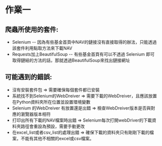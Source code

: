 # 作業一

## 爬蟲所使用的套件:
* Selenium -- 因為有些基金首頁中NAV的鏈接沒有直接取得的辦法，只能透過該套件利用點取方法來下載NAV
* Requests加上BeautifulSoup -- 有些基金首頁有可以不透過 Selenium 即可取得鏈結的方法的話，那就透過BeautifulSoup來找出鏈接網址

## 可能遇到的錯誤:
* 沒有安裝套件包 => 需要確保每個套件都已安裝
* 系統找不到Selenium的WebDreiver => 需要下載的WebDreiver，且應該放置在Python資料夾所在位置並設置環境變數
* Selenium 的WebDreiver 有放置還是出錯 => 檢查WebDreiver版本是否與對應的瀏覽器版本相符
* 打印出所有下載的NAV檔案時出錯 => Selenium每次打開webDriver的下載資料夾路徑會重設為預設，需要手動更改
* 在excel_list或者csv_list的處理出錯 => 確保下載的資料夾只有剛剛下載的檔案，不能有其他不相關的excel或csv檔案。



